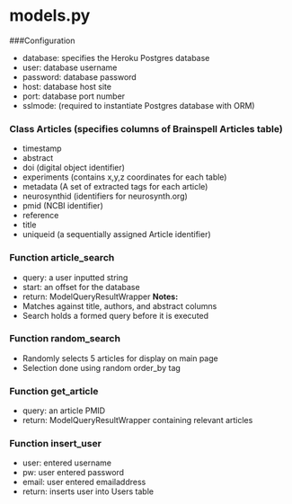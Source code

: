 # models.py

###Configuration 
* database: specifies the Heroku Postgres database
* user: database username 
* password: database password
* host: database host site 
* port: database port number 
* sslmode: (required to instantiate Postgres database with ORM) 

### Class Articles (specifies columns of Brainspell Articles table) 
* timestamp 
* abstract
* doi (digital object identifier)
* experiments (contains x,y,z coordinates for each table) 
* metadata (A set of extracted tags for each article) 
* neurosynthid (identifiers for neurosynth.org) 
* pmid (NCBI identifier) 
* reference 
* title 
* uniqueid (a sequentially assigned Article identifier) 

### Function article_search
* query: a user inputted string 
* start: an offset for the database 
* return: ModelQueryResultWrapper
**Notes:**
* Matches against title, authors, and abstract columns 
* Search holds a formed query before it is executed 

### Function random_search
* Randomly selects 5 articles for display on main page 
* Selection done using random order_by tag

### Function get_article
* query: an article PMID 
* return: ModelQueryResultWrapper containing relevant articles

### Function insert_user 
* user: entered username 
* pw: user entered password 
* email: user entered emailaddress
* return: inserts user into Users table 
 
 












